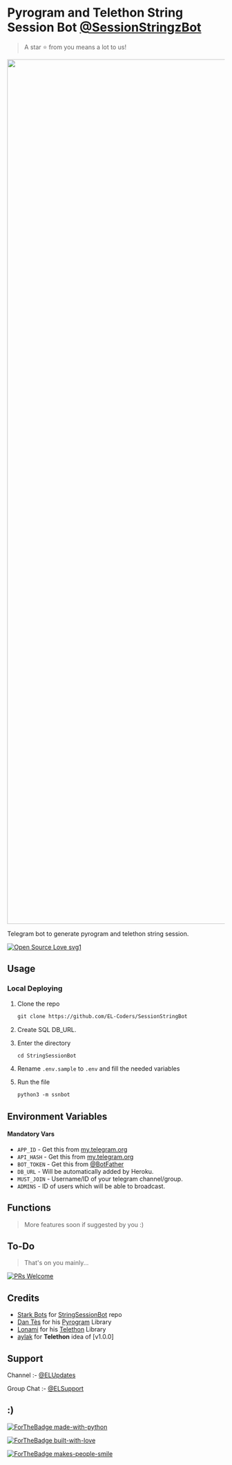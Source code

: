 # Pyrogram and Telethon String Session Bot [@SessionStringzBot](https://t.me/SessionStringZBot)

> A star ⭐ from you means a lot to us!

<p align="center"><a href="[https://github.com/EL-Coders/SessionStringBot](https://github.com/wwwlbs22/Stringbot/tree/main)"><img src="https://telegra.ph/file/7ec22c82f580a334dd13e.jpg" width="2000"></a></p>

Telegram bot to generate pyrogram and telethon string session.

[![Open Source Love svg1](https://badges.frapsoft.com/os/v1/open-source.svg?v=103)](https://github.com/ellerbrock/open-source-badges/)

## Usage


### Local Deploying

1. Clone the repo
   ```markdown
   git clone https://github.com/EL-Coders/SessionStringBot
   ```
2. Create SQL DB_URL.

3. Enter the directory
   ```markdown
   cd StringSessionBot
   ```
   
4. Rename `.env.sample` to `.env` and fill the needed variables

5. Run the file
   ```markdown
   python3 -m ssnbot
   ```

## Environment Variables

#### Mandatory Vars

- `APP_ID` - Get this from [my.telegram.org](https://my.telegram.org/auth)
- `API_HASH` - Get this from [my.telegram.org](https://my.telegram.org/auth)
- `BOT_TOKEN` - Get this from [@BotFather](https://t.me/BotFather)
- `DB_URL` - Will be automatically added by Heroku.
- `MUST_JOIN` - Username/ID of your telegram channel/group.
- `ADMINS` - ID of users which will be able to broadcast.

## Functions

> More features soon if suggested by you :)

## To-Do

> That's on you mainly...

[![PRs Welcome](https://img.shields.io/badge/PRs-welcome-brightgreen.svg?style=flat-square)](http://makeapullrequest.com)

## Credits
- [Stark Bots](https://github.com/StarkBotsIndustries) for [StringSessionBot](https://github.com/StarkBotsIndustries/StringSessionBot) repo
- [Dan Tès](https://github.com/delivrance) for his [Pyrogram](https://docs.pyrogram.org) Library
- [Lonami](https://github.com/Lonami) for his [Telethon](https://docs.telethon.dev) Library
- [aylak](https://t.me/ayIak) for **Telethon** idea of [v1.0.0]

## Support

Channel :- [@ELUpdates](https://t.me/ELUpdates)

Group Chat :- [@ELSupport](https://t.me/ELSupport)

## :)

[![ForTheBadge made-with-python](http://ForTheBadge.com/images/badges/made-with-python.svg)](https://www.python.org/)

[![ForTheBadge built-with-love](http://ForTheBadge.com/images/badges/built-with-love.svg)](https://github.com/EL-Coders)

[![ForTheBadge makes-people-smile](http://ForTheBadge.com/images/badges/makes-people-smile.svg)](https://github.com/EL-Coders)
